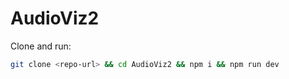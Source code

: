 # AudioViz2

Clone and run:

```bash
git clone <repo-url> && cd AudioViz2 && npm i && npm run dev
```
